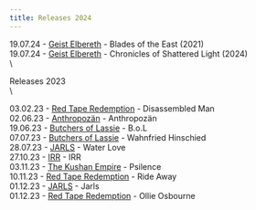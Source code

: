 ```yaml
---
title: Releases 2024
---
```

19.07.24 - [Geist Elbereth](https://www.theyellinglight.ch/artists/geist-elbereth) - Blades of the East (2021)\
19.07.24 - [Geist Elbereth](https://www.theyellinglight.ch/artists/geist-elbereth) - Chronicles of Shattered Light (2024)\
\


Releases 2023\
\


03.02.23 - [Red Tape Redemption](https://www.theyellinglight.ch/releases/disassembled-man) - Disassembled Man\
0﻿2.06.23 - [Anthropozän](https://www.theyellinglight.ch/artists/anthropoz%C3%A4n) - Anthropozän\
1﻿9.06.23 - [Butchers of Lassie](https://www.youtube.com/channel/UCHE76IB7j7rFWOzymneJ-hg) - B.o.L\
0﻿7.07.23 - [Butchers of Lassie](https://www.youtube.com/channel/UCHE76IB7j7rFWOzymneJ-hg) - Wahnfried Hinschied\
2﻿8.07.23 - [JARLS](https://www.theyellinglight.ch/artists/jarls) - Water Love\
2﻿7.10.23 - [IRR](https://www.theyellinglight.ch/artists/irr) - IRR\
0﻿3.11.23 - [The Kushan Empire](https://www.theyellinglight.ch/releases/psilence) - Psilence\
1﻿0.11.23 - [Red Tape Redemption](https://www.theyellinglight.ch/releases/disassembled-man) - Ride Away\
0﻿1.12.23 - [JARLS](https://www.theyellinglight.ch/artists/jarls) - Jarls\
0﻿1.12.23 - [Red Tape Redemption](https://www.theyellinglight.ch/releases/disassembled-man) - Ollie Osbourne[](https://www.theyellinglight.ch/artists/jarls)